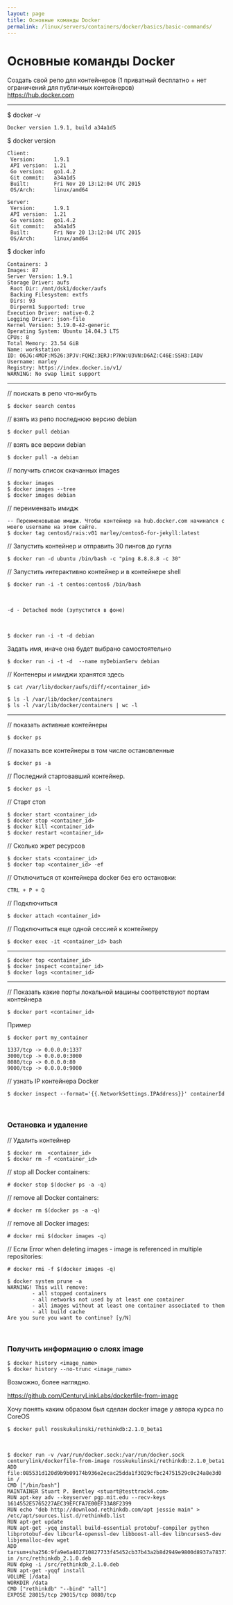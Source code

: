 ```yaml
---
layout: page
title: Основные команды Docker
permalink: /linux/servers/containers/docker/basics/basic-commands/
---
```


# Основные команды Docker


Создать свой репо для контейнеров (1 приватный бесплатно + нет ограничений для публичных контейнеров)  
https://hub.docker.com  

___

$ docker -v  

    Docker version 1.9.1, build a34a1d5

$ docker version  

    Client:
     Version:      1.9.1
     API version:  1.21
     Go version:   go1.4.2
     Git commit:   a34a1d5
     Built:        Fri Nov 20 13:12:04 UTC 2015
     OS/Arch:      linux/amd64

    Server:
     Version:      1.9.1
     API version:  1.21
     Go version:   go1.4.2
     Git commit:   a34a1d5
     Built:        Fri Nov 20 13:12:04 UTC 2015
     OS/Arch:      linux/amd64



$ docker info

    Containers: 3
    Images: 87
    Server Version: 1.9.1
    Storage Driver: aufs
     Root Dir: /mnt/dsk1/docker/aufs
     Backing Filesystem: extfs
     Dirs: 93
     Dirperm1 Supported: true
    Execution Driver: native-0.2
    Logging Driver: json-file
    Kernel Version: 3.19.0-42-generic
    Operating System: Ubuntu 14.04.3 LTS
    CPUs: 8
    Total Memory: 23.54 GiB
    Name: workstation
    ID: O6JG:4MOF:M526:3PJV:FQHZ:3ERJ:P7KW:U3VN:D6AZ:C46E:SSH3:IADV
    Username: marley
    Registry: https://index.docker.io/v1/
    WARNING: No swap limit support


___


// поискать в репо что-нибуть  

    $ docker search centos


// взять из репо последнюю версию debian  

    $ docker pull debian

// взять все версии debian  

    $ docker pull -a debian

// получить список скачанных images  

    $ docker images
    $ docker images --tree
    $ docker images debian
    
// переименвать имидж
    
    -- Переименовываю имидж. Чтобы контейнер на hub.docker.com начинался с моего username на этом сайте.
    $ docker tag centos6/rais:v01 marley/centos6-for-jekyll:latest


// Запустить контейнер и отправить 30 пингов до гугла

    $ docker run -d ubuntu /bin/bash -c "ping 8.8.8.8 -c 30"

// Запустить интерактивно контейнер и в контейнере shell

    $ docker run -i -t centos:centos6 /bin/bash



<br/>

    -d - Detached mode (зупустится в фоне)

<br/>    

    $ docker run -i -t -d debian


Задать имя, иначе она будет выбрано самостоятельно  

    $ docker run -i -t -d  --name myDebianServ debian


// Контенеры и имиджи хранятся здесь  

    $ cat /var/lib/docker/aufs/diff/<container_id>

    $ ls -l /var/lib/docker/containers  
    $ ls -l /var/lib/docker/containers | wc -l

___

// показать активные контейнеры

    $ docker ps


// показать все контейнеры в том числе остановленные  

    $ docker ps -a


// Последний стартовавший контейнер.  

    $ docker ps -l


// Старт стоп

    $ docker start <container_id>
    $ docker stop <container_id>
    $ docker kill <container_id>
    $ docker restart <container_id>


// Сколько жрет ресурсов

    $ docker stats <container_id>
    $ docker top <container_id> -ef

// Отключиться от контейнера docker без его остановки:

    CTRL + P + Q

// Подключиться  

    $ docker attach <container_id>

// Подключиться еще одной сессией к контейнеру

    $ docker exec -it <container_id> bash

___


    $ docker top <container_id>
    $ docker inspect <container_id>
    $ docker logs <container_id>

---

// Показать какие порты локальной машины соответствуют портам контейнера

    $ docker port <container_id>

Пример

    $ docker port my_container  

    1337/tcp -> 0.0.0.0:1337
    3000/tcp -> 0.0.0.0:3000
    8080/tcp -> 0.0.0.0:80
    9000/tcp -> 0.0.0.0:9000



// узнать IP контейнера Docker


    $ docker inspect --format='{{.NetworkSettings.IPAddress}}' containerId


<br/>

### Остановка и удаление

// Удалить контейнер

    $ docker rm  <container_id>
    $ docker rm -f <container_id>


// stop all Docker containers:  

    # docker stop $(docker ps -a -q)

// remove all Docker containers:  

    # docker rm $(docker ps -a -q)

// remove all Docker images:  

    # docker rmi $(docker images -q)
    
// Если Error when deleting images - image is referenced in multiple repositories:  

    # docker rmi -f $(docker images -q)  


```
$ docker system prune -a
WARNING! This will remove:
        - all stopped containers
        - all networks not used by at least one container
        - all images without at least one container associated to them
        - all build cache
Are you sure you want to continue? [y/N] 
```

<br/>

### Получить информацию о слоях image

    $ docker history <image_name>
    $ docker history --no-trunc <image_name>


Возможно, более наглядно.

https://github.com/CenturyLinkLabs/dockerfile-from-image


Хочу понять каким образом был сделан docker image у автора курса по CoreOS

    $ docker pull rosskukulinski/rethinkdb:2.1.0_beta1

<br/>

    $ docker run -v /var/run/docker.sock:/var/run/docker.sock   centurylink/dockerfile-from-image rosskukulinski/rethinkdb:2.1.0_beta1
    ADD file:085531d120d9b9b09174b936e2ecac25dda1f3029cfbc24751529c0c24a8e3d0 in /
    CMD ["/bin/bash"]
    MAINTAINER Stuart P. Bentley <stuart@testtrack4.com>
    RUN apt-key adv --keyserver pgp.mit.edu --recv-keys 1614552E5765227AEC39EFCFA7E00EF33A8F2399
    RUN echo "deb http://download.rethinkdb.com/apt jessie main" > /etc/apt/sources.list.d/rethinkdb.list
    RUN apt-get update
    RUN apt-get -yqq install build-essential protobuf-compiler python libprotobuf-dev libcurl4-openssl-dev libboost-all-dev libncurses5-dev libjemalloc-dev wget
    ADD tarsum+sha256:9fa9e6a402710827733f45452cb37b43a2b8d2949e9800d8937a78377d04e619 in /src/rethinkdb_2.1.0.deb
    RUN dpkg -i /src/rethinkdb_2.1.0.deb
    RUN apt-get -yqqf install
    VOLUME [/data]
    WORKDIR /data
    CMD ["rethinkdb" "--bind" "all"]
    EXPOSE 28015/tcp 29015/tcp 8080/tcp

